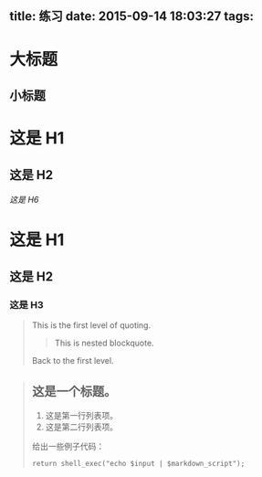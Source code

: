 title: 练习
date: 2015-09-14 18:03:27
tags:
---
大标题
=============
小标题
------------

# 这是 H1

## 这是 H2

###### 这是 H6


# 这是 H1 #

## 这是 H2 ##

### 这是 H3 ######


> This is the first level of quoting.
>
> > This is nested blockquote.
>
> Back to the first level.


> ## 这是一个标题。
> 
> 1.   这是第一行列表项。
> 2.   这是第二行列表项。
> 
> 给出一些例子代码：
> 
>     return shell_exec("echo $input | $markdown_script");

